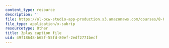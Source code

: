 ```yaml
---
content_type: resource
description: ''
file: https://ol-ocw-studio-app-production.s3.amazonaws.com/courses/8-01sc-classical-mechanics-fall-2016/49f18648b65f55fd80ef2edf2771becf_Bq0fDYtbfBA.vtt
file_type: application/x-subrip
resourcetype: Other
title: 3play caption file
uid: 49f18648-b65f-55fd-80ef-2edf2771becf
---
```

